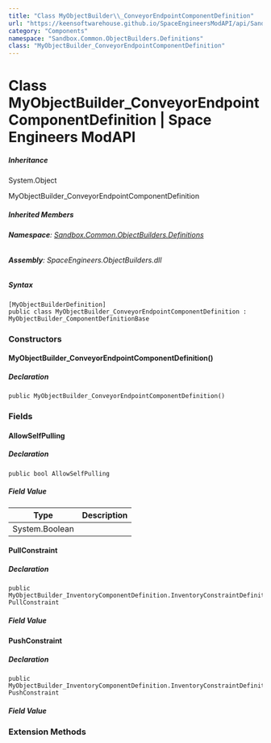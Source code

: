 ```yaml
---
title: "Class MyObjectBuilder\\_ConveyorEndpointComponentDefinition"
url: "https://keensoftwarehouse.github.io/SpaceEngineersModAPI/api/Sandbox.Common.ObjectBuilders.Definitions.MyObjectBuilder_ConveyorEndpointComponentDefinition.html"
category: "Components"
namespace: "Sandbox.Common.ObjectBuilders.Definitions"
class: "MyObjectBuilder_ConveyorEndpointComponentDefinition"
---
```


# Class MyObjectBuilder\_ConveyorEndpointComponentDefinition | Space Engineers ModAPI

##### Inheritance

System.Object

MyObjectBuilder\_ConveyorEndpointComponentDefinition

##### Inherited Members

###### **Namespace**: [Sandbox.Common.ObjectBuilders.Definitions](https://keensoftwarehouse.github.io/SpaceEngineersModAPI/api/Sandbox.Common.ObjectBuilders.Definitions.html)

###### **Assembly**: SpaceEngineers.ObjectBuilders.dll

##### Syntax

```
[MyObjectBuilderDefinition]
public class MyObjectBuilder_ConveyorEndpointComponentDefinition : MyObjectBuilder_ComponentDefinitionBase
```

### [](#constructors)Constructors

#### [](#Sandbox_Common_ObjectBuilders_Definitions_MyObjectBuilder_ConveyorEndpointComponentDefinition__ctor)MyObjectBuilder\_ConveyorEndpointComponentDefinition()

##### Declaration

```
public MyObjectBuilder_ConveyorEndpointComponentDefinition()
```

### [](#fields)Fields

#### [](#Sandbox_Common_ObjectBuilders_Definitions_MyObjectBuilder_ConveyorEndpointComponentDefinition_AllowSelfPulling)AllowSelfPulling

##### Declaration

```
public bool AllowSelfPulling
```

##### Field Value

| Type | Description |
| --- | --- |
| System.Boolean |     |

#### [](#Sandbox_Common_ObjectBuilders_Definitions_MyObjectBuilder_ConveyorEndpointComponentDefinition_PullConstraint)PullConstraint

##### Declaration

```
public MyObjectBuilder_InventoryComponentDefinition.InventoryConstraintDefinition PullConstraint
```

##### Field Value

#### [](#Sandbox_Common_ObjectBuilders_Definitions_MyObjectBuilder_ConveyorEndpointComponentDefinition_PushConstraint)PushConstraint

##### Declaration

```
public MyObjectBuilder_InventoryComponentDefinition.InventoryConstraintDefinition PushConstraint
```

##### Field Value

### [](#extensionmethods)Extension Methods
